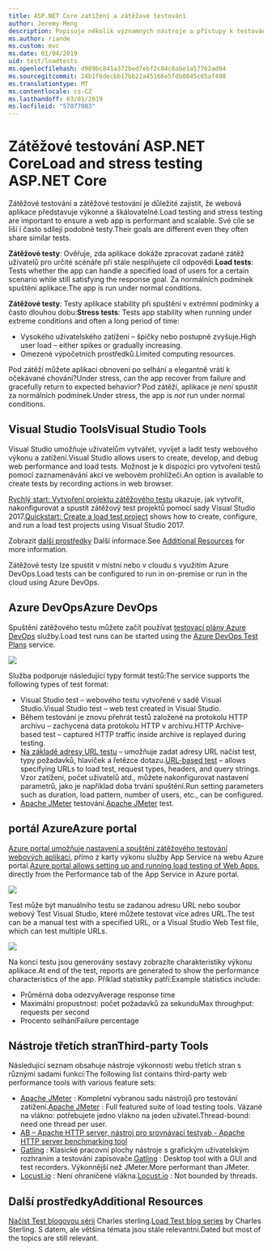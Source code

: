 ```yaml
---
title: ASP.NET Core zatížení a zátěžové testování
author: Jeremy-Meng
description: Popisuje několik významných nástroje a přístupy k testování zatížení a zátěžové testování aplikací pro ASP.NET Core.
ms.author: riande
ms.custom: mvc
ms.date: 01/04/2019
uid: test/loadtests
ms.openlocfilehash: d989bc841a372bed7ebf2c84c6abe1a57762ad04
ms.sourcegitcommit: 24b1f6decbb17bb22a45166e5fdb0845c65af498
ms.translationtype: MT
ms.contentlocale: cs-CZ
ms.lasthandoff: 03/01/2019
ms.locfileid: "57077083"
---
```

# <a name="load-and-stress-testing-aspnet-core"></a><span data-ttu-id="c803f-103">Zátěžové testování ASP.NET Core</span><span class="sxs-lookup"><span data-stu-id="c803f-103">Load and stress testing ASP.NET Core</span></span>

<span data-ttu-id="c803f-104">Zátěžové testování a zátěžové testování je důležité zajistit, že webová aplikace představuje výkonné a škálovatelné.</span><span class="sxs-lookup"><span data-stu-id="c803f-104">Load testing and stress testing are important to ensure a web app is performant and scalable.</span></span> <span data-ttu-id="c803f-105">Své cíle se liší i často sdílejí podobné testy.</span><span class="sxs-lookup"><span data-stu-id="c803f-105">Their goals are different even they often share similar tests.</span></span>

<span data-ttu-id="c803f-106">**Zátěžové testy**: Ověřuje, zda aplikace dokáže zpracovat zadané zátěž uživatelů pro určité scénáře při stále nesplňujete cíl odpovědi.</span><span class="sxs-lookup"><span data-stu-id="c803f-106">**Load tests**: Tests whether the app can handle a specified load of users for a certain scenario while still satisfying the response goal.</span></span> <span data-ttu-id="c803f-107">Za normálních podmínek spuštění aplikace.</span><span class="sxs-lookup"><span data-stu-id="c803f-107">The app is run under normal conditions.</span></span>

<span data-ttu-id="c803f-108">**Zátěžové testy**: Testy aplikace stability při spuštění v extrémní podmínky a často dlouhou dobu:</span><span class="sxs-lookup"><span data-stu-id="c803f-108">**Stress tests**: Tests app stability when running under extreme conditions and often a long period of time:</span></span>

* <span data-ttu-id="c803f-109">Vysokého uživatelského zatížení – špičky nebo postupně zvyšuje.</span><span class="sxs-lookup"><span data-stu-id="c803f-109">High user load – either spikes or gradually increasing.</span></span>
* <span data-ttu-id="c803f-110">Omezené výpočetních prostředků.</span><span class="sxs-lookup"><span data-stu-id="c803f-110">Limited computing resources.</span></span>  

<span data-ttu-id="c803f-111">Pod zátěží můžete aplikaci obnovení po selhání a elegantně vrátí k očekávané chování?</span><span class="sxs-lookup"><span data-stu-id="c803f-111">Under stress, can the app recover from failure and gracefully return to expected behavior?</span></span> <span data-ttu-id="c803f-112">Pod zátěží, aplikace je *není* spustit za normálních podmínek.</span><span class="sxs-lookup"><span data-stu-id="c803f-112">Under stress, the app is *not* run under normal conditions.</span></span>

## <a name="visual-studio-tools"></a><span data-ttu-id="c803f-113">Visual Studio Tools</span><span class="sxs-lookup"><span data-stu-id="c803f-113">Visual Studio Tools</span></span>

<span data-ttu-id="c803f-114">Visual Studio umožňuje uživatelům vytvářet, vyvíjet a ladit testy webového výkonu a zatížení.</span><span class="sxs-lookup"><span data-stu-id="c803f-114">Visual Studio allows users to create, develop, and debug web performance and load tests.</span></span> <span data-ttu-id="c803f-115">Možnost je k dispozici pro vytvoření testů pomocí zaznamenávání akcí ve webovém prohlížeči.</span><span class="sxs-lookup"><span data-stu-id="c803f-115">An option is available to create tests by recording actions in web browser.</span></span>

<span data-ttu-id="c803f-116">[Rychlý start: Vytvoření projektu zátěžového testu](/visualstudio/test/quickstart-create-a-load-test-project?view=vs-2017) ukazuje, jak vytvořit, nakonfigurovat a spustit zátěžový test projektů pomocí sady Visual Studio 2017.</span><span class="sxs-lookup"><span data-stu-id="c803f-116">[Quickstart: Create a load test project](/visualstudio/test/quickstart-create-a-load-test-project?view=vs-2017) shows how to create, configure, and run a load test projects using Visual Studio 2017.</span></span>

<span data-ttu-id="c803f-117">Zobrazit [další prostředky](#add) Další informace.</span><span class="sxs-lookup"><span data-stu-id="c803f-117">See [Additional Resources](#add) for more information.</span></span>

<span data-ttu-id="c803f-118">Zátěžové testy lze spustit v místní nebo v cloudu s využitím Azure DevOps.</span><span class="sxs-lookup"><span data-stu-id="c803f-118">Load tests can be configured to run in on-premise or run in the cloud using Azure DevOps.</span></span>

## <a name="azure-devops"></a><span data-ttu-id="c803f-119">Azure DevOps</span><span class="sxs-lookup"><span data-stu-id="c803f-119">Azure DevOps</span></span>

<span data-ttu-id="c803f-120">Spuštění zátěžového testu můžete začít používat [testovací plány Azure DevOps](/azure/devops/test/load-test/index?view=vsts) služby.</span><span class="sxs-lookup"><span data-stu-id="c803f-120">Load test runs can be started using the [Azure DevOps Test Plans](/azure/devops/test/load-test/index?view=vsts) service.</span></span>

![](./load-tests/_static/azure-devops-load-test.png)

<span data-ttu-id="c803f-121">Služba podporuje následující typy formát testů:</span><span class="sxs-lookup"><span data-stu-id="c803f-121">The service supports the following types of test format:</span></span>

- <span data-ttu-id="c803f-122">Visual Studio test – webového testu vytvořené v sadě Visual Studio.</span><span class="sxs-lookup"><span data-stu-id="c803f-122">Visual Studio test – web test created in Visual Studio.</span></span>
- <span data-ttu-id="c803f-123">Během testování je znovu přehrát testů založené na protokolu HTTP archivu – zachycená data protokolu HTTP v archivu.</span><span class="sxs-lookup"><span data-stu-id="c803f-123">HTTP Archive-based test – captured HTTP traffic inside archive is replayed during testing.</span></span>
- <span data-ttu-id="c803f-124">[Na základě adresy URL testu](/azure/devops/test/load-test/get-started-simple-cloud-load-test?view=vsts) – umožňuje zadat adresy URL načíst test, typy požadavků, hlaviček a řetězce dotazu.</span><span class="sxs-lookup"><span data-stu-id="c803f-124">[URL-based test](/azure/devops/test/load-test/get-started-simple-cloud-load-test?view=vsts) – allows specifying URLs to load test, request types, headers, and query strings.</span></span> <span data-ttu-id="c803f-125">Vzor zatížení, počet uživatelů atd., můžete nakonfigurovat nastavení parametrů, jako je například doba trvání spuštění.</span><span class="sxs-lookup"><span data-stu-id="c803f-125">Run setting parameters such as duration, load pattern, number of users, etc., can be configured.</span></span>
- <span data-ttu-id="c803f-126">[Apache JMeter](https://jmeter.apache.org/) testování.</span><span class="sxs-lookup"><span data-stu-id="c803f-126">[Apache JMeter](https://jmeter.apache.org/) test.</span></span>

## <a name="azure-portal"></a><span data-ttu-id="c803f-127">portál Azure</span><span class="sxs-lookup"><span data-stu-id="c803f-127">Azure portal</span></span>

<span data-ttu-id="c803f-128">[Azure portal umožňuje nastavení a spuštění zátěžového testování webových aplikací,](/azure/devops/test/load-test/app-service-web-app-performance-test?view=vsts) přímo z karty výkonu služby App Service na webu Azure portal.</span><span class="sxs-lookup"><span data-stu-id="c803f-128">[Azure portal allows setting up and running load testing of Web Apps,](/azure/devops/test/load-test/app-service-web-app-performance-test?view=vsts) directly from the Performance tab of the App Service in Azure portal.</span></span>

![](./load-tests/_static/azure-appservice-perf-test.png)

<span data-ttu-id="c803f-129">Test může být manuálního testu se zadanou adresu URL nebo soubor webový Test Visual Studio, které můžete testovat více adres URL.</span><span class="sxs-lookup"><span data-stu-id="c803f-129">The test can be a manual test with a specified URL, or a Visual Studio Web Test file, which can test multiple URLs.</span></span>

![](./load-tests/_static/azure-appservice-perf-test-config.png)

<span data-ttu-id="c803f-130">Na konci testu jsou generovány sestavy zobrazíte charakteristiky výkonu aplikace.</span><span class="sxs-lookup"><span data-stu-id="c803f-130">At end of the test, reports are generated to show the performance characteristics of the app.</span></span> <span data-ttu-id="c803f-131">Příklad statistiky patří:</span><span class="sxs-lookup"><span data-stu-id="c803f-131">Example statistics include:</span></span>

- <span data-ttu-id="c803f-132">Průměrná doba odezvy</span><span class="sxs-lookup"><span data-stu-id="c803f-132">Average response time</span></span>
- <span data-ttu-id="c803f-133">Maximální propustnost: počet požadavků za sekundu</span><span class="sxs-lookup"><span data-stu-id="c803f-133">Max throughput: requests per second</span></span>
- <span data-ttu-id="c803f-134">Procento selhání</span><span class="sxs-lookup"><span data-stu-id="c803f-134">Failure percentage</span></span>

## <a name="third-party-tools"></a><span data-ttu-id="c803f-135">Nástroje třetích stran</span><span class="sxs-lookup"><span data-stu-id="c803f-135">Third-party Tools</span></span>

<span data-ttu-id="c803f-136">Následující seznam obsahuje nástroje výkonnosti webu třetích stran s různými sadami funkcí:</span><span class="sxs-lookup"><span data-stu-id="c803f-136">The following list contains third-party web performance tools with various feature sets:</span></span>

- <span data-ttu-id="c803f-137">[Apache JMeter](https://jmeter.apache.org/) : Kompletní vybranou sadu nástrojů pro testování zatížení.</span><span class="sxs-lookup"><span data-stu-id="c803f-137">[Apache JMeter](https://jmeter.apache.org/) : Full featured suite of load testing tools.</span></span> <span data-ttu-id="c803f-138">Vázané na vlákno: potřebujete jedno vlákno na jeden uživatel.</span><span class="sxs-lookup"><span data-stu-id="c803f-138">Thread-bound: need one thread per user.</span></span>
- [<span data-ttu-id="c803f-139">AB – Apache HTTP server, nástroj pro srovnávací testy</span><span class="sxs-lookup"><span data-stu-id="c803f-139">ab - Apache HTTP server benchmarking tool</span></span>](https://httpd.apache.org/docs/2.4/programs/ab.html)
- <span data-ttu-id="c803f-140">[Gatling](https://gatling.io/) : Klasické pracovní plochy nástroje s grafickým uživatelským rozhraním a testování zapisovače.</span><span class="sxs-lookup"><span data-stu-id="c803f-140">[Gatling](https://gatling.io/) : Desktop tool with a GUI and test recorders.</span></span> <span data-ttu-id="c803f-141">Výkonnější než JMeter.</span><span class="sxs-lookup"><span data-stu-id="c803f-141">More performant than JMeter.</span></span>
- <span data-ttu-id="c803f-142">[Locust.io](https://locust.io/) : Není ohraničené vlákna.</span><span class="sxs-lookup"><span data-stu-id="c803f-142">[Locust.io](https://locust.io/) : Not bounded by threads.</span></span>

<a name="add"></a>
## <a name="additional-resources"></a><span data-ttu-id="c803f-143">Další prostředky</span><span class="sxs-lookup"><span data-stu-id="c803f-143">Additional Resources</span></span>

<span data-ttu-id="c803f-144">[Načíst Test blogovou sérii](https://blogs.msdn.microsoft.com/charles_sterling/2015/06/01/load-test-series-part-i-creating-web-performance-tests-for-a-load-test/) Charles sterling.</span><span class="sxs-lookup"><span data-stu-id="c803f-144">[Load Test blog series](https://blogs.msdn.microsoft.com/charles_sterling/2015/06/01/load-test-series-part-i-creating-web-performance-tests-for-a-load-test/) by Charles Sterling.</span></span> <span data-ttu-id="c803f-145">S datem, ale většina témata jsou stále relevantní.</span><span class="sxs-lookup"><span data-stu-id="c803f-145">Dated but most of the topics are still relevant.</span></span>
